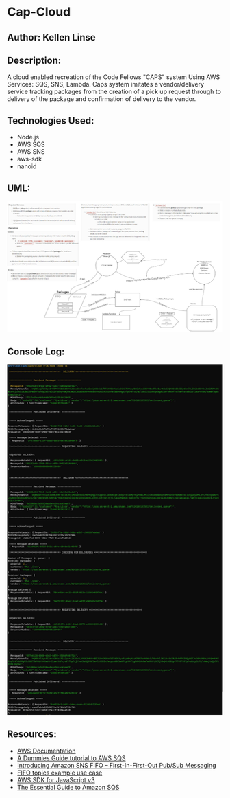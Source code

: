 # Cap-Cloud


## Author: Kellen Linse

## Description:

 A cloud enabled recreation of the Code Fellows "CAPS" system Using AWS Services: SQS, SNS, Lambda. Caps system imitates a vendor/delivery service tracking packages from the creation of a pick up request through to delivery of the package and confirmation of delivery to the vendor. 

 ## Technologies Used: 

 - Node.js
 - AWS SQS
 - AWS SNS
 - aws-sdk
 - nanoid
  
## UML:

  ![UML](./whiteboard.jpg)


## Console Log: 

  ![Console](./Console_Image.JPG)

## Resources:

  - [AWS Documentation](https://docs.aws.amazon.com/index.html)
  - [A Dummies Guide tutorial to AWS SQS](https://medium.com/cloudfordummies/a-dummies-guide-tutorial-to-aws-sqs-b3431ad7be1d)
  - [Introducing Amazon SNS FIFO – First-In-First-Out Pub/Sub Messaging](https://aws.amazon.com/blogs/aws/introducing-amazon-sns-fifo-first-in-first-out-pub-sub-messaging/)
  - [FIFO topics example use case](https://docs.aws.amazon.com/sns/latest/dg/fifo-example-use-case.html)
  - [AWS SDK for JavaScript v3](https://docs.aws.amazon.com/AWSJavaScriptSDK/v3/latest/index.html)
  - [The Essential Guide to Amazon SQS](https://baselime.io/blog/sqs-guide)